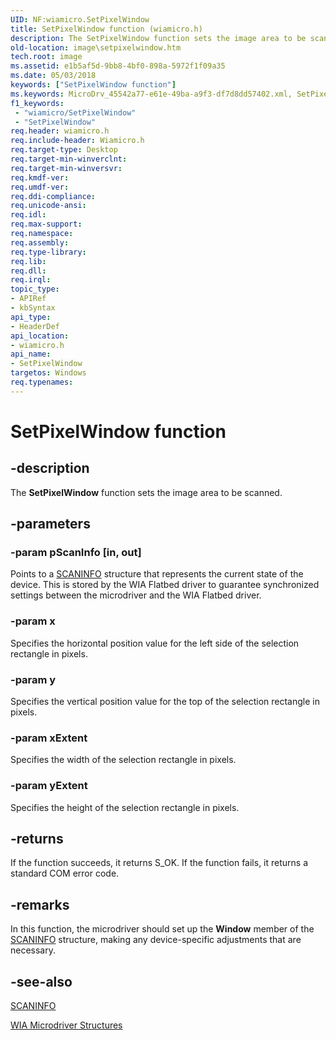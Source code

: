 ```yaml
---
UID: NF:wiamicro.SetPixelWindow
title: SetPixelWindow function (wiamicro.h)
description: The SetPixelWindow function sets the image area to be scanned.
old-location: image\setpixelwindow.htm
tech.root: image
ms.assetid: e1b5af5d-9bb8-4bf0-898a-5972f1f09a35
ms.date: 05/03/2018
keywords: ["SetPixelWindow function"]
ms.keywords: MicroDrv_45542a77-e61e-49ba-a9f3-df7d8dd57402.xml, SetPixelWindow, SetPixelWindow function [Imaging Devices], image.setpixelwindow, wiamicro/SetPixelWindow
f1_keywords:
 - "wiamicro/SetPixelWindow"
 - "SetPixelWindow"
req.header: wiamicro.h
req.include-header: Wiamicro.h
req.target-type: Desktop
req.target-min-winverclnt:
req.target-min-winversvr: 
req.kmdf-ver: 
req.umdf-ver: 
req.ddi-compliance: 
req.unicode-ansi: 
req.idl: 
req.max-support: 
req.namespace: 
req.assembly: 
req.type-library: 
req.lib: 
req.dll: 
req.irql: 
topic_type:
- APIRef
- kbSyntax
api_type:
- HeaderDef
api_location:
- wiamicro.h
api_name:
- SetPixelWindow
targetos: Windows
req.typenames: 
---
```


# SetPixelWindow function

## -description

The **SetPixelWindow** function sets the image area to be scanned.

## -parameters

### -param pScanInfo [in, out]

Points to a [SCANINFO](https://docs.microsoft.com/windows-hardware/drivers/ddi/wiamicro/ns-wiamicro-_scaninfo) structure that represents the current state of the device. This is stored by the WIA Flatbed driver to guarantee synchronized settings between the microdriver and the WIA Flatbed driver.

### -param x

Specifies the horizontal position value for the left side of the selection rectangle in pixels.

### -param y

Specifies the vertical position value for the top of the selection rectangle in pixels.

### -param xExtent

Specifies the width of the selection rectangle in pixels.

### -param yExtent

Specifies the height of the selection rectangle in pixels.

## -returns

If the function succeeds, it returns S_OK. If the function fails, it returns a standard COM error code.

## -remarks

In this function, the microdriver should set up the **Window** member of the [SCANINFO](https://docs.microsoft.com/windows-hardware/drivers/ddi/wiamicro/ns-wiamicro-_scaninfo) structure, making any device-specific adjustments that are necessary.

## -see-also

[SCANINFO](https://docs.microsoft.com/windows-hardware/drivers/ddi/wiamicro/ns-wiamicro-_scaninfo)

[WIA Microdriver Structures](https://docs.microsoft.com/windows-hardware/drivers/ddi/_image/index)
